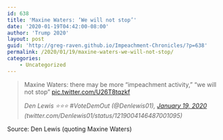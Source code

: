 ```yaml
---
id: 638
title: 'Maxine Waters: ‘We will not stop’'
date: '2020-01-19T04:42:00-08:00'
author: 'Trump 2020'
layout: post
guid: 'http://greg-raven.github.io/Impeachment-Chronicles/?p=638'
permalink: /2020/01/19/maxine-waters-we-will-not-stop/
categories:
    - Uncategorized
---
```


> Maxine Waters: there may be more “impeachment activity,” “we will not stop” [pic.twitter.com/U26T8tqzkf](https://t.co/U26T8tqzkf)
> 
> <cite>Den Lewis ⭐⭐⭐ #VoteDemOut (@Denlewis01), [January 19, 2020](https://twitter.com/Denlewis01/status/1219004146487001095?ref_src=twsrc%5Etfw) (twitter.com/Denlewis01/status/1219004146487001095)</cite>

Source: Den Lewis (quoting Maxine Waters)